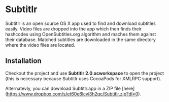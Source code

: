 # Subtitlr

Subtitlr is an open source OS X app used to find and download subtitles easily. Video files are dropped into the app which then finds their hashcodes using OpenSubtitles.org algorithm and maches them against their database. Matched subtitles are downloaded in the same directory where the video files are located.

## Installation

Checkout the project and use **Subtitlr 2.0.xcworkspace** to open the project (this is necessary because Subtitlr uses CocoaPods for XMLRPC support).

Alternatevly, you can download Subtitlr.app in a ZIP file [here] (https://www.dropbox.com/s/et60e6lcvi3h2qc/Subtitlr.zip?dl=0). 
